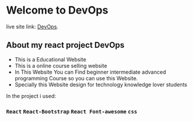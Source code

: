 # Welcome to DevOps

live site link: [DevOps](https://ecstatic-agnesi-bb9200.netlify.app).

## About my react project DevOps
- This is a Educational Website
- This is a online course selling website
- In This Website You can Find beginner intermediate advanced programming Course so you can use this Website.
- Specially this Website design for technology knowledge lover students

In the project i used:

### `React` `React-Bootstrap` `React Font-awesome` `css`